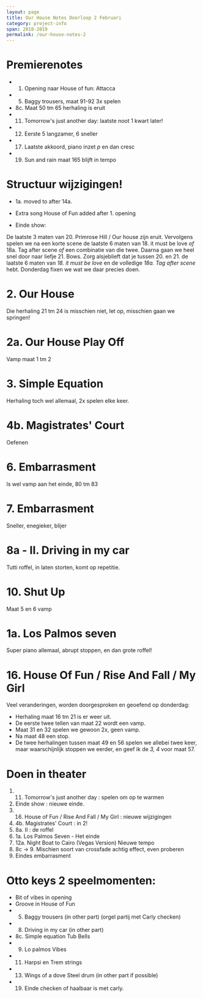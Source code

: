```yaml
---
layout: page
title: Our House Notes Doorloop 2 Februari
category: project-info
span: 2018-2019
permalink: /our-house-notes-2
---
```


# Premierenotes

- 1. Opening naar House of fun: Attacca 
- 5. Baggy trousers, maat 91-92 3x spelen
- 8c. Maat 50 tm 65 herhaling is eruit
- 11. Tomorrow's just another day: laatste noot 1 kwart later!
- 12. Eerste 5 langzamer, 6 sneller
- 17. Laatste akkoord, piano inzet _p_ en dan cresc
- 19. Sun and rain maat 165 blijft in tempo

# Structuur wijzigingen!

- 1a. moved to after 14a.
- Extra song House of Fun added after 1. opening

- Einde show:

De laatste 3 maten van 20. Primrose Hill / Our house zijn eruit. Vervolgens
spelen we na een korte scene de laatste 6 maten van 18. it must be love _of_
18a. Tag after scene _of_ een combinatie van die twee. Daarna gaan we heel snel
door naar liefje 21. Bows.  Zorg alsjeblieft dat je tussen 20. en 21. de
laatste 6 maten van _18. it must be love_ en de volledige _18a. Tag after
scene_ hebt. Donderdag fixen we wat we daar precies doen.


# 2. Our House

Die herhaling 21 tm 24 is misschien niet, let op, misschien gaan we springen!

# 2a. Our House Play Off

Vamp maat 1 tm 2

# 3. Simple Equation

Herhaling toch wel allemaal, 2x spelen elke keer.


# 4b. Magistrates' Court

Oefenen

# 6. Embarrasment

Is wel vamp aan het einde, 80 tm 83

# 7. Embarrasment 

Sneller, enegieker, blijer

# 8a - II. Driving in my car

Tutti roffel, in laten storten, komt op repetitie.

# 10. Shut Up

Maat 5 en 6 vamp

# 1a. Los Palmos seven

Super piano allemaal, abrupt stoppen, en dan grote roffel!

# 16. House Of Fun / Rise And Fall / My Girl

Veel veranderingen, worden doorgesproken en geoefend op donderdag:

- Herhaling maat 16 tm 21 is er weer uit.
- De eerste twee tellen van maat 22 wordt een vamp.
- Maat 31 en 32 spelen we gewoon 2x, geen vamp.
- Na maat 48 een stop. 
- De twee herhalingen tussen maat 49 en 56 spelen we allebei twee keer, maar waarschijnlijk stoppen we eerder, en geef ik de _3, 4_ voor maat 57. 


# Doen in theater

1. 11. Tomorrow's just another day : spelen om op te warmen
1. Einde show : nieuwe einde.
2. 16. House of Fun / Rise And Fall / My Girl : nieuwe wijzigingen
3. 4b. Magistrates' Court : in 2!
4. 8a. II : de roffel 
5. 1a. Los Palmos Seven - Het einde
6. 12a. Night Boat to Cairo (Vegas Version) Nieuwe tempo
7. 8c -> 9. Mischien soort van crossfade achtig effect, even proberen
8. Eindes embarrasment


# Otto keys 2 speelmomenten:

- Bit of vibes in opening
- Groove in House of Fun
- 5. Baggy trousers (in other part) (orgel partij met Carly checken)
- 8. Driving in my car (in other part)
- 8c. Simple equation Tub Bells
- 9. Lo palmos Vibes 
- 11. Harpsi en Trem strings
- 13. Wings of a dove Steel drum (in other part if possible)
- 19. Einde checken of haalbaar is met carly.
